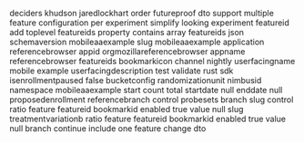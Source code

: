 deciders khudson jaredlockhart order futureproof dto support multiple feature configuration per experiment simplify looking experiment featureid add toplevel featureids property contains array featureids json schemaversion mobileaaexample slug mobileaaexample application referencebrowser appid orgmozillareferencebrowser appname referencebrowser featureids bookmarkicon channel nightly userfacingname mobile example userfacingdescription test validate rust sdk isenrollmentpaused false bucketconfig randomizationunit nimbusid namespace mobileaaexample start count total startdate null enddate null proposedenrollment referencebranch control probesets branch slug control ratio feature featureid bookmarkid enabled true value null slug treatmentvariationb ratio feature featureid bookmarkid enabled true value null branch continue include one feature change dto